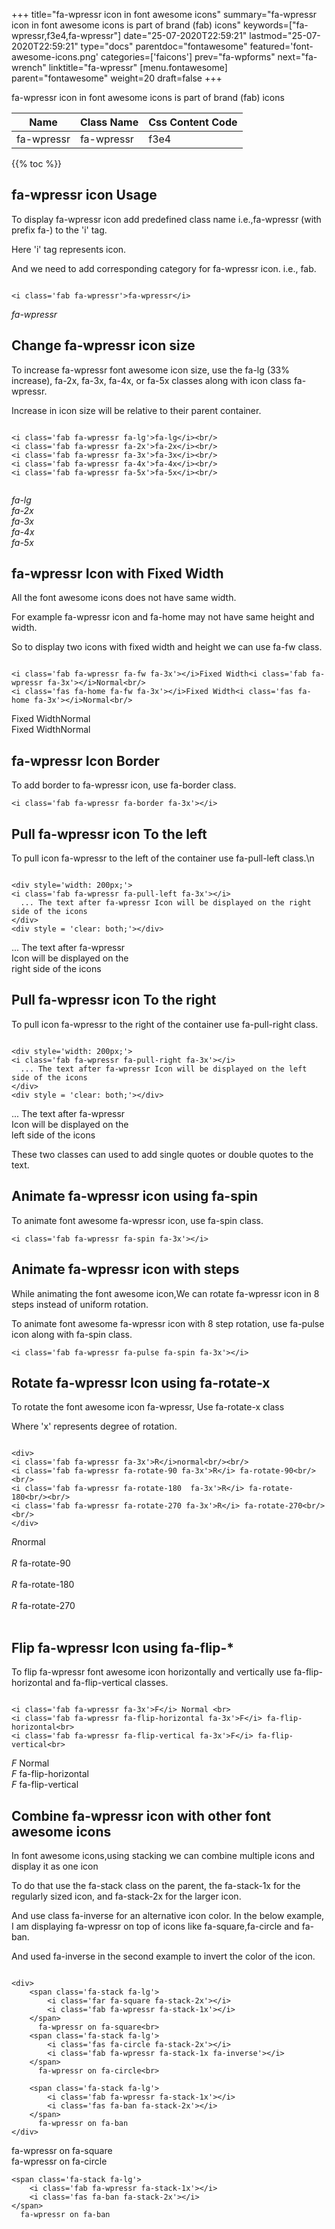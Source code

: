 +++
title="fa-wpressr icon in font awesome icons"
summary="fa-wpressr icon in font awesome icons is part of brand (fab) icons"
keywords=["fa-wpressr,f3e4,fa-wpressr"]
date="25-07-2020T22:59:21"
lastmod="25-07-2020T22:59:21"
type="docs"
parentdoc="fontawesome"
featured='font-awesome-icons.png'
categories=['faicons']
prev="fa-wpforms"
next="fa-wrench"
linktitle="fa-wpressr"
[menu.fontawesome]
parent="fontawesome"
weight=20
draft=false
+++


fa-wpressr icon in font awesome icons is part of brand (fab) icons

<div class='table-responsive'><table class='table'><thead><tr><th>Name</th><th>Class Name</th><th>Css Content Code</th></tr></thead><tbody><tr><td>fa-wpressr</td><td>fa-wpressr</td><td>f3e4</td></tr></tbody></table></div>


{{% toc %}}


## fa-wpressr icon Usage

To display fa-wpressr icon add predefined class name i.e.,fa-wpressr (with prefix fa-) to the 'i' tag.

Here 'i' tag represents icon.

And we need to add corresponding category for fa-wpressr icon. i.e., fab.


```

<i class='fab fa-wpressr'>fa-wpressr</i>
```

<i class='fab fa-wpressr'>fa-wpressr</i>




## Change fa-wpressr icon size
To increase fa-wpressr font awesome icon size, use the fa-lg (33% increase), fa-2x, fa-3x, fa-4x, or fa-5x classes along with icon class fa-wpressr.

Increase in icon size will be relative to their parent container. 

```

<i class='fab fa-wpressr fa-lg'>fa-lg</i><br/>
<i class='fab fa-wpressr fa-2x'>fa-2x</i><br/>
<i class='fab fa-wpressr fa-3x'>fa-3x</i><br/>
<i class='fab fa-wpressr fa-4x'>fa-4x</i><br/>
<i class='fab fa-wpressr fa-5x'>fa-5x</i><br/>
            
```

<i class='fab fa-wpressr fa-lg'>fa-lg</i><br/>
<i class='fab fa-wpressr fa-2x'>fa-2x</i><br/>
<i class='fab fa-wpressr fa-3x'>fa-3x</i><br/>
<i class='fab fa-wpressr fa-4x'>fa-4x</i><br/>
<i class='fab fa-wpressr fa-5x'>fa-5x</i><br/>
            



## fa-wpressr Icon with Fixed Width 

All the font awesome icons does not have same width.

For example fa-wpressr icon and fa-home may not have same height and width.

So to display two icons with fixed width and height we can use fa-fw class.


```

<i class='fab fa-wpressr fa-fw fa-3x'></i>Fixed Width<i class='fab fa-wpressr fa-3x'></i>Normal<br/>
<i class='fas fa-home fa-fw fa-3x'></i>Fixed Width<i class='fas fa-home fa-3x'></i>Normal<br/>
```

<i class='fab fa-wpressr fa-fw fa-3x'></i>Fixed Width<i class='fab fa-wpressr fa-3x'></i>Normal<br/>
<i class='fas fa-home fa-fw fa-3x'></i>Fixed Width<i class='fas fa-home fa-3x'></i>Normal<br/>



## fa-wpressr Icon Border 

To add border to fa-wpressr icon, use fa-border class.


```
<i class='fab fa-wpressr fa-border fa-3x'></i>

```
<i class='fab fa-wpressr fa-border fa-3x'></i>





## Pull fa-wpressr icon To the left

To pull icon fa-wpressr to the left of the container use fa-pull-left class.\n

```

<div style='width: 200px;'>
<i class='fab fa-wpressr fa-pull-left fa-3x'></i>
  ... The text after fa-wpressr Icon will be displayed on the right side of the icons
</div>
<div style = 'clear: both;'></div>
```

<div style='width: 200px;'>
<i class='fab fa-wpressr fa-pull-left fa-3x'></i>
  ... The text after fa-wpressr Icon will be displayed on the right side of the icons
</div>
<div style = 'clear: both;'></div>




## Pull fa-wpressr icon To the right
To pull icon fa-wpressr to the right of the container use fa-pull-right class.

```

<div style='width: 200px;'>
<i class='fab fa-wpressr fa-pull-right fa-3x'></i>
  ... The text after fa-wpressr Icon will be displayed on the left side of the icons
</div>
<div style = 'clear: both;'></div>
```

<div style='width: 200px;'>
<i class='fab fa-wpressr fa-pull-right fa-3x'></i>
  ... The text after fa-wpressr Icon will be displayed on the left side of the icons
</div>
<div style = 'clear: both;'></div>

These two classes can used to add single quotes or double quotes to the text.


## Animate fa-wpressr icon using fa-spin
To animate font awesome fa-wpressr icon, use fa-spin class.

```
<i class='fab fa-wpressr fa-spin fa-3x'></i>
```
<i class='fab fa-wpressr fa-spin fa-3x'></i>




## Animate fa-wpressr icon with steps
While animating the font awesome icon,We can rotate fa-wpressr icon in 8 steps instead of uniform rotation.

To animate font awesome fa-wpressr icon with 8 step rotation, use fa-pulse icon along with fa-spin class.


```
<i class='fab fa-wpressr fa-pulse fa-spin fa-3x'></i>

```
<i class='fab fa-wpressr fa-pulse fa-spin fa-3x'></i>





## Rotate fa-wpressr Icon using fa-rotate-x
To rotate the font awesome icon fa-wpressr, Use fa-rotate-x class

Where 'x' represents degree of rotation.


```

<div>
<i class='fab fa-wpressr fa-3x'>R</i>normal<br/><br/>
<i class='fab fa-wpressr fa-rotate-90 fa-3x'>R</i> fa-rotate-90<br/><br/> 
<i class='fab fa-wpressr fa-rotate-180  fa-3x'>R</i> fa-rotate-180<br/><br/> 
<i class='fab fa-wpressr fa-rotate-270 fa-3x'>R</i> fa-rotate-270<br/><br/>
</div>
```

<div>
<i class='fab fa-wpressr fa-3x'>R</i>normal<br/><br/>
<i class='fab fa-wpressr fa-rotate-90 fa-3x'>R</i> fa-rotate-90<br/><br/> 
<i class='fab fa-wpressr fa-rotate-180  fa-3x'>R</i> fa-rotate-180<br/><br/> 
<i class='fab fa-wpressr fa-rotate-270 fa-3x'>R</i> fa-rotate-270<br/><br/>
</div>




## Flip fa-wpressr Icon using fa-flip-*
To flip fa-wpressr font awesome icon horizontally and vertically use fa-flip-horizontal and fa-flip-vertical classes. 

```

<i class='fab fa-wpressr fa-3x'>F</i> Normal <br>
<i class='fab fa-wpressr fa-flip-horizontal fa-3x'>F</i> fa-flip-horizontal<br>
<i class='fab fa-wpressr fa-flip-vertical fa-3x'>F</i> fa-flip-vertical<br>
```

<i class='fab fa-wpressr fa-3x'>F</i> Normal <br>
<i class='fab fa-wpressr fa-flip-horizontal fa-3x'>F</i> fa-flip-horizontal<br>
<i class='fab fa-wpressr fa-flip-vertical fa-3x'>F</i> fa-flip-vertical<br>




## Combine fa-wpressr icon with other font awesome icons
In font awesome icons,using stacking we can combine multiple icons and display it as one icon 

To do that use the fa-stack class on the parent, the fa-stack-1x for the regularly sized icon, and fa-stack-2x for the larger icon.

And use class fa-inverse for an alternative icon color. 
In the below example, I am displaying fa-wpressr on top of icons like fa-square,fa-circle and fa-ban.

And used fa-inverse in the second example to invert the color of the icon.

```

<div>
    <span class='fa-stack fa-lg'>
        <i class='far fa-square fa-stack-2x'></i>
        <i class='fab fa-wpressr fa-stack-1x'></i>
    </span>
      fa-wpressr on fa-square<br>
    <span class='fa-stack fa-lg'>
        <i class='fas fa-circle fa-stack-2x'></i>
        <i class='fab fa-wpressr fa-stack-1x fa-inverse'></i>
    </span>
      fa-wpressr on fa-circle<br>

    <span class='fa-stack fa-lg'>
        <i class='fab fa-wpressr fa-stack-1x'></i>
        <i class='fas fa-ban fa-stack-2x'></i>
    </span>
      fa-wpressr on fa-ban
</div>
```

<div>
    <span class='fa-stack fa-lg'>
        <i class='far fa-square fa-stack-2x'></i>
        <i class='fab fa-wpressr fa-stack-1x'></i>
    </span>
      fa-wpressr on fa-square<br>
    <span class='fa-stack fa-lg'>
        <i class='fas fa-circle fa-stack-2x'></i>
        <i class='fab fa-wpressr fa-stack-1x fa-inverse'></i>
    </span>
      fa-wpressr on fa-circle<br>

    <span class='fa-stack fa-lg'>
        <i class='fab fa-wpressr fa-stack-1x'></i>
        <i class='fas fa-ban fa-stack-2x'></i>
    </span>
      fa-wpressr on fa-ban
</div>






